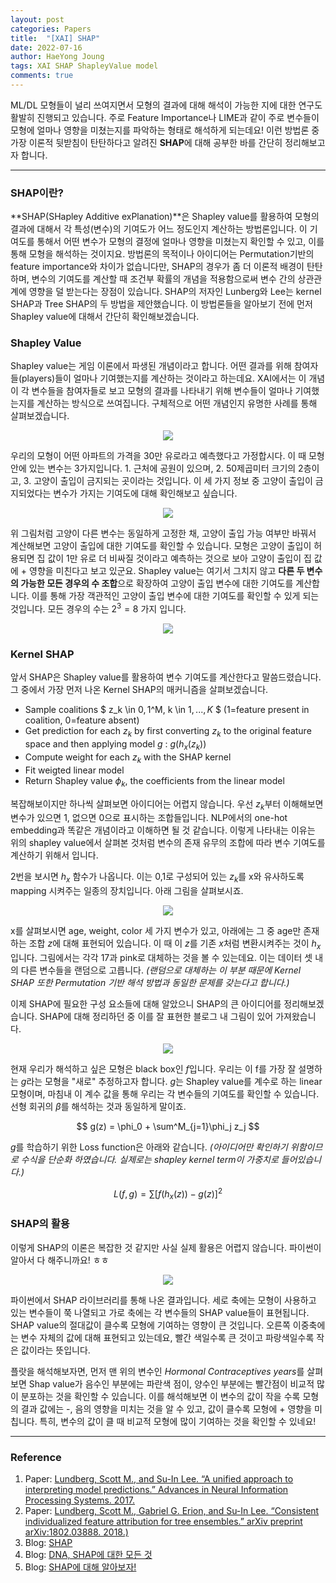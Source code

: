 ```yaml
---
layout: post
categories: Papers
title:  "[XAI] SHAP"
date: 2022-07-16
author: HaeYong Joung
tags: XAI SHAP ShapleyValue model
comments: true
---
```


ML/DL 모형들이 널리 쓰여지면서 모형의 결과에 대해 해석이 가능한 지에 대한 연구도 활발히 진행되고 있습니다.
주로 Feature Importance나 LIME과 같이 주로 변수들이 모형에 얼마나 영향을 미쳤는지를 파악하는 형태로 해석하게 되는데요! 이런 방법론 중 가장 이론적 뒷받침이 탄탄하다고 알려진 **SHAP**에 대해 공부한 바를 간단히 정리해보고자 합니다.

- - -

### SHAP이란?
**SHAP(SHapley Additive exPlanation)**은 Shapley value를 활용하여 모형의 결과에 대해서 각 특성(변수)의 기여도가 어느 정도인지 계산하는 방법론입니다. 이 기여도를 통해서 어떤 변수가 모형의 결정에 얼마나 영향을 미쳤는지 확인할 수 있고, 이를 통해 모형을 해석하는 것이지요. 방법론의 목적이나 아이디어는 Permutation기반의 feature importance와 차이가 없습니다만, SHAP의 경우가 좀 더 이론적 배경이 탄탄하며, 변수의 기여도를 계산할 때 조건부 확률의 개념을 적용함으로써 변수 간의 상관관계에 영향을 덜 받는다는 장점이 있습니다. SHAP의 저자인 Lunberg와 Lee는 kernel SHAP과 Tree SHAP의 두 방법을 제안했습니다. 이 방법론들을 알아보기 전에 먼저 Shapley value에 대해서 간단히 확인해보겠습니다.

### Shapley Value
Shapley value는 게임 이론에서 파생된 개념이라고 합니다. 어떤 결과를 위해 참여자들(players)들이 얼마나 기여했는지를 계산하는 것이라고 하는데요. XAI에서는 이 개념이 각 변수들을 참여자들로 보고 모형의 결과를 나타내기 위해 변수들이 얼마나 기여했는지를 계산하는 방식으로 쓰여집니다. 구체적으로 어떤 개념인지 유명한 사례를 통해 살펴보겠습니다.

<p align="center">
  <img src="https://decision-J.github.io/assets/Post Images/Shapley1.png"/>
</p>

우리의 모형이 어떤 아파트의 가격을 30만 유로라고 예측했다고 가정합시다. 이 때 모형 안에 있는 변수는 3가지입니다. 1. 근처에 공원이 있으며, 2. 50제곱미터 크기의 2층이고, 3. 고양이 출입이 금지되는 곳이라는 것입니다. 이 세 가지 정보 중 고양이 출입이 금지되었다는 변수가 가지는 기여도에 대해 확인해보고 싶습니다.

<p align="center">
  <img src="https://decision-J.github.io/assets/Post Images/Shapley2.png"/>
</p>

위 그림처럼 고양이 다른 변수는 동일하게 고정한 채, 고양이 출입 가능 여부만 바꿔서 계산해보면 고양이 출입에 대한 기여도를 확인할 수 있습니다. 모형은 고양이 출입이 허용되면 집 값이 1만 유로 더 비싸질 것이라고 예측하는 것으로 보아 고양이 출입이 집 값에 + 영향을 미친다고 보고 있군요.
Shapley value는 여기서 그치지 않고 **다른 두 변수의 가능한 모든 경우의 수 조합**으로 확장하여 고양이 출입 변수에 대한 기여도를 계산합니다. 이를 통해 가장 객관적인 고양이 출입 변수에 대한 기여도를 확인할 수 있게 되는 것입니다. 모든 경우의 수는 $2^3=8$ 가지 입니다. 

<p align="center">
  <img src="https://decision-J.github.io/assets/Post Images/Shapley3.png"/>
</p>


### Kernel SHAP
앞서 SHAP은 Shapley value를 활용하여 변수 기여도를 계산한다고 말씀드렸습니다. 그 중에서 가장 먼저 나온 Kernel SHAP의 매커니즘을 살펴보겠습니다.

* Sample coalitions $ z_k \in ${0,1}$^M, k \in ${1,...,K}$ $ (1=feature present in coalition, 0=feature absent)
* Get prediction for each $z_k$ by first converting $z_k$ to the original feature space and then applying model $g$ : $g(h_x(z_k))$
* Compute weight for each $z_k$ with the SHAP kernel
* Fit weigted linear model
* Return Shapley value $\phi_k$, the coefficients from the linear model

복잡해보이지만 하나씩 살펴보면 아이디어는 어렵지 않습니다. 우선 $z_k$부터 이해해보면 변수가 있으면 1, 없으면 0으로 표시하는 조합들입니다. NLP에서의 one-hot embedding과 똑같은 개념이라고 이해하면 될 것 같습니다. 이렇게 나타내는 이유는 위의 shapley value에서 살펴본 것처럼 변수의 존재 유무의 조합에 따라 변수 기여도를 계산하기 위해서 입니다. 

2번을 보시면 $h_x$ 함수가 나옵니다. 이는 0,1로 구성되어 있는 $z_k$를 x와 유사하도록 mapping 시켜주는 일종의 장치입니다. 아래 그림을 살펴보시죠.

<p align="center">
  <img src="https://decision-J.github.io/assets/Post Images/SHAP.png"/>
</p>

x를 살펴보시면 age, weight, color 세 가지 변수가 있고, 아래에는 그 중 age만 존재하는 조합 $z$에 대해 표현되어 있습니다. 이 때 이 $z$를 기존 $x$처럼 변환시켜주는 것이 $h_x$입니다. 그림에서는 각각 17과 pink로 대체하는 것을 볼 수 있는데요. 이는 데이터 셋 내의 다른 변수들을 랜덤으로 고릅니다. *(랜덤으로 대체하는 이 부분 때문에 Kernel SHAP 또한 Permutation 기반 해석 방법과 동일한 문제를 갖는다고 합니다.)*

이제 SHAP에 필요한 구성 요소들에 대해 알았으니 SHAP의 큰 아이디어를 정리해보겠습니다. SHAP에 대해 정리하던 중 이를 잘 표현한 블로그 내 그림이 있어 가져왔습니다.

<p align="center">
  <img src="https://decision-J.github.io/assets/Post Images/SHAP2.png"/>
</p>

현재 우리가 해석하고 싶은 모형은 black box인 $f$입니다. 우리는 이 f를 가장 잘 설명하는 $g$라는 모형을 "새로" 추정하고자 합니다. $g$는 Shapley value를 계수로 하는 linear 모형이며, 마침내 이 계수 값을 통해 우리는 각 변수들의 기여도를 확인할 수 있습니다. 선형 회귀의 $\beta$를 해석하는 것과 동일하게 말이죠.

$$
g(z) = \phi_0 + \sum^M_{j=1}\phi_j z_j 
$$

$g$를 학습하기 위한 Loss function은 아래와 같습니다. *(아이디어만 확인하기 위함이므로 수식을 단순화 하였습니다. 실제로는 shapley kernel term이 가중치로 들어있습니다.)*

$$
L(f, g) = \sum[f(h_x(z))-g(z)]^2
$$

### SHAP의 활용
이렇게 SHAP의 이론은 복잡한 것 같지만 사실 실제 활용은 어렵지 않습니다. 파이썬이 알아서 다 해주니까요! ㅎㅎ

<p align="center">
  <img src="https://decision-J.github.io/assets/Post Images/SHAP3.png"/>
</p>

파이썬에서 SHAP 라이브러리를 통해 나온 결과입니다. 세로 축에는 모형이 사용하고 있는 변수들이 쭉 나열되고 가로 축에는 각 변수들의 SHAP value들이 표현됩니다. SHAP value의 절대값이 클수록 모형에 기여하는 영향이 큰 것입니다. 오른쪽 이중축에는 변수 자체의 값에 대해 표현되고 있는데요, 빨간 색일수록 큰 것이고 파랑색일수록 작은 값이라는 뜻입니다. 

플랏을 해석해보자면, 먼저 맨 위의 변수인 *Hormonal Contraceptives years*를 살펴보면 Shap value가 음수인 부분에는 파란색 점이, 양수인 부분에는 빨간점이 비교적 많이 분포하는 것을 확인할 수 있습니다. 이를 해석해보면 이 변수의 값이 작을 수록 모형의 결과 값에는 -, 음의 영향을 미치는 것을 알 수 있고, 값이 클수록 모형에 + 영향을 미칩니다. 특히, 변수의 값이 클 때 비교적 모형에 많이 기여하는 것을 확인할 수 있네요! 

- - -
### Reference

1. Paper: [Lundberg, Scott M., and Su-In Lee. “A unified approach to interpreting model predictions.” Advances in Neural Information Processing Systems. 2017.](https://arxiv.org/abs/1705.07874)
2. Paper: [Lundberg, Scott M., Gabriel G. Erion, and Su-In Lee. “Consistent individualized feature attribution for tree ensembles.” arXiv preprint arXiv:1802.03888. 2018.)](https://arxiv.org/abs/1802.03888)
3. Blog: [SHAP](https://christophm.github.io/interpretable-ml-book/shap.html) 
4. Blog: [DNA, SHAP에 대한 모든 것](https://datanetworkanalysis.github.io/2019/12/24/shap2#fnref:1)
5. Blog: [SHAP에 대해 알아보자!](https://moondol-ai.tistory.com/378)




